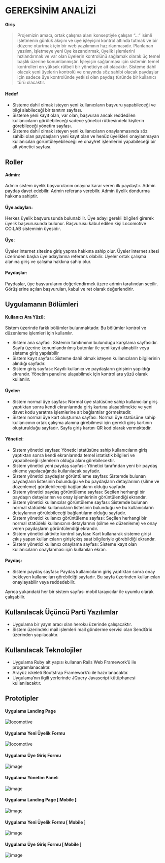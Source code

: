 # GEREKSİNİM ANALİZİ

#### Giriş
> Projemizin amacı, ortak çalışma alanı konseptiyle çalışan “…” isimli işletmenin günlük akışını ve üye işleyişini kontrol altında tutmak ve bir düzene oturtmak için bir web yazılımının hazırlanmasıdır. Planlanan yazılım, işletmeye yeni üye kazandırmak, üyelik işlemlerini hızlandırmak ve var olan üyelerin kontrolünü sağlamak olarak üç temel başlık üzerine konumlanmıştır. İşleyişin sağlanması için sistemin temel kontrolleri en yüksek rütbeli bir yöneticiye ait olacaktır. Sisteme dahil olacak yeni üyelerin kontrolü ve onayında söz sahibi olacak paydaşlar için sadece üye kontrolünde yetkisi olan paydaş türünde bir kullanıcı türü olacaktır.

#### Hedef
-	Sisteme dahil olmak isteyen yeni kullanıcıların başvuru yapabileceği ve bilgi alabileceği bir tanıtım sayfası.
-	Sisteme yeni kayıt olan, var olan, başvuran ancak reddedilen kullanıcıların görülebileceği sadece yönetici rütbesindeki kişilerin görebileceği yönetim sayfası.
-	Sisteme dahil olmak isteyen yeni kullanıcıların onaylanmasında söz sahibi olan paydaşların yeni kayıt olan ve henüz üyelikleri onaylanmayan kullanıcıları görüntüleyebileceği ve onay/ret işlemlerini yapabileceği bir alt yönetici sayfası.

## Roller

#### Admin:
Admin sistem üyelik başvurularını onayına karar veren ilk paydaştır.
Admin paydaş davet edebilir.
Admin referans verebilir.
Admin üyelik dondurma hakkına sahiptir.

#### Üye adayları:
Herkes üyelik başvurusunda bulunabilir. 
Üye adayı gerekli bilgileri girerek üyelik başvurusunda bulunur.
Başvurusu kabul edilen kişi Locomotive CO:LAB sisteminin üyesidir.

#### Üye:
Üyeler internet sitesine giriş yapma hakkına sahip olur.
Üyeler internet sitesi üzerinden başka üye adaylarına referans olabilir.
Üyeler ortak çalışma alanına giriş ve çalışma hakkına sahip olur.

#### Paydaşlar:
Paydaşlar, üye başvurularını değerlendirmek üzere admin tarafından seçilir.
Görüşlerine açılan başvuruları, kabul ve ret olarak değerlendirir.

## Uygulamanın Bölümleri
#### Kullanıcı Ara Yüzü:
Sistem üzerinde farklı bölümler bulunmaktadır. Bu bölümler kontrol ve düzenleme işlemleri için kullanılır.
-	Sistem ana sayfası: Sistemin tanıtımının bulunduğu karşılama sayfasıdır. Sayfa üzerine konumlandırılmış butonlar ile yeni kayıt alınabilir veya sisteme giriş yapılabilir
-	Sistem kayıt sayfası: Sisteme dahil olmak isteyen kullanıcıların bilgilerinin alındığı sayfadır. 
-	Sistem giriş sayfası: Kayıtlı kullanıcı ve paydaşların girişinin yapıldığı ekrandır. Yönetim paneline ulaşabilmek için kontrol ara yüzü olarak kullanılır.

#### Üyeler:
-	Sistem normal üye sayfası: Normal üye statüsüne sahip kullanıcılar giriş yaptıktan sonra kendi ekranlarında giriş kartına ulaşabilmekte ve yeni davet kodu yaratma işlemlerine ait bağlantılar görmektedir.
-	Sistem normal üye kart oluşturma sayfası: Normal üye statüsüne sahip kullanıcının ortak çalışma alanına girebilmesi için gerekli giriş kartının oluşturulduğu sayfadır. Sayfa giriş kartını QR kod olarak vermektedir.

#### Yönetici:
-	Sistem yönetici sayfası: Yönetici statüsüne sahip kullanıcıların giriş yaptıktan sonra kendi ekranlarında temel istatistik bilgileri ve yapabileceği işlemlerin olduğu alanı görebilecektir.
-	Sistem yönetici yeni paydaş sayfası: Yönetici tarafından yeni bir paydaş ekleme yapılacağında kullanılacak sayfadır.
-	Sistem yönetici paydaşlar görüntüleme sayfası: Sistemde bulunan paydaşların listesinin bulunduğu ve bu paydaşların detaylarının (silme ve düzenleme) görülebileceği bağlantıların olduğu sayfadır.
-	Sistem yönetici paydaş görüntüleme sayfası: Seçilen herhangi bir paydaşın detaylarının ve onay işlemlerinin görüntülendiği ekrandır.
-	Sistem yönetici kullanıcılar görüntüleme sayfası: Sistemde bulunan normal statüdeki kullanıcıların listesinin bulunduğu ve bu kullanıcıların detaylarının görülebileceği bağlantıların olduğu sayfadır.
-	Sistem yönetici kullanıcı görüntüleme sayfası: Seçilen herhangi bir normal statüdeki kullanıcının detaylarının (silme ve düzenleme) ve onay veren paydaşların görüntülendiği ekrandır.
-	Sistem yönetici aktivite kontrol sayfası: Kart kullanarak sisteme giriş/çıkış yapan kullanıcıların giriş/çıkış saat bilgileriyle görebildiği ekrandır.
-	Sistem yönetici kullanıcı onaylama sayfası: Sisteme kayıt olan kullanıcıların onaylanması için kullanılan ekran.

#### Paydaş:
-	Sistem paydaş sayfası: Paydaş kullanıcıların giriş yaptıktan sonra onay bekleyen kullanıcıları görebildiği sayfadır. Bu sayfa üzerinden kullanıcıları onaylayabilir veya reddedebilir. 

Ayrıca yukarıdaki her bir sistem sayfası mobil tarayıcılar ile uyumlu olarak çalışabilir.

## Kullanılacak Üçüncü Parti Yazılımlar
-	Uygulama bir yayın aracı olan heroku üzerinde çalışacaktır.
-	Sistem üzerindeki mail işlemleri mail gönderme servisi olan SendGrid üzerinden yapılacaktır.

## Kullanılacak Teknolojiler
- Uygulama Ruby alt yapısı kullanan Rails Web Framework’ü ile programlanacaktır. 
- Arayüz iskeleti Bootstrap Framework’ü ile hazırlanacaktır.
- Uygulama’nın ilgili yerlerinde JQuery Javascript kütüphanesi kullanılacaktır.

## Prototipler
#### Uygulama Landing Page
![locomotive](https://i.imgur.com/jKtCSuq.jpg)
#### Uygulama Yeni Üyelik Formu
![locomotive](https://i.imgur.com/Ui5l9OB.jpg)
#### Uygulama Üye Giriş Formu
![image](https://i.imgur.com/tYVCaEK.jpg)
#### Uygulama Yönetim Paneli
![image](https://i.imgur.com/rUPQO2X.jpg)
#### Uygulama Landing Page [ Mobile ]
![image](https://i.imgur.com/GqSPL84.jpg)
#### Uygulama Yeni Üyelik Formu [ Mobile ]
![image](https://i.imgur.com/glaSZtw.jpg)
#### Uygulama Üye Giriş Formu [ Mobile ]
![image](https://i.imgur.com/le6fotz.jpg)

